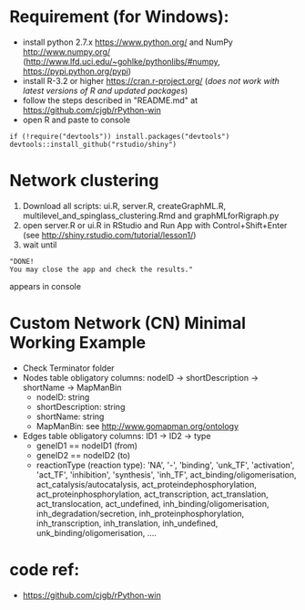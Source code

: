 # Requirement (for Windows):
* install python 2.7.x <https://www.python.org/> and NumPy <http://www.numpy.org/> (<http://www.lfd.uci.edu/~gohlke/pythonlibs/#numpy>, <https://pypi.python.org/pypi>)
* install R-3.2 or higher <https://cran.r-project.org/> (*does not work with latest versions of R and updated packages*)
* follow the steps described in "README.md" at https://github.com/cjgb/rPython-win
* open R and paste to console
```{r}
if (!require("devtools")) install.packages("devtools")
devtools::install_github("rstudio/shiny")
```

# Network clustering
1. Download all scripts: ui.R, server.R, createGraphML.R, multilevel_and_spinglass_clustering.Rmd and graphMLforRigraph.py
2. open server.R or ui.R in RStudio and Run App with Control+Shift+Enter (see <http://shiny.rstudio.com/tutorial/lesson1/>)
3. wait until 
```{r}
"DONE! 
You may close the app and check the results."
``` 
appears in console


# Custom Network (CN) Minimal Working Example
* Check Terminator folder
* Nodes table obligatory columns: nodeID ->  shortDescription	-> shortName	-> MapManBin
  + nodeID: string
  + shortDescription: string
  + shortName: string
  + MapManBin: see <http://www.gomapman.org/ontology>
* Edges table obligatory columns: ID1	-> ID2	-> type
  + geneID1 == nodeID1 (from)
  + geneID2 == nodeID2 (to)
  + reactionType (reaction type):	'NA',	'-', 'binding',	'unk_TF',	'activation',	'act_TF',	'inhibition',	'synthesis',	'inh_TF', act_binding/oligomerisation, act_catalysis/autocatalysis, act_proteindephosphorylation, act_proteinphosphorylation, act_transcription, act_translation, act_translocation, act_undefined, inh_binding/oligomerisation, inh_degradation/secretion, inh_proteinphosphorylation, inh_transcription, inh_translation, inh_undefined, unk_binding/oligomerisation, ....


# code ref:
* https://github.com/cjgb/rPython-win

